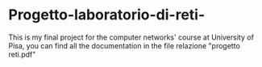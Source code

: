 # Progetto-laboratorio-di-reti-
This is my final project for the computer networks' course at University of Pisa, you can find all the documentation in the file relazione "progetto reti.pdf"
